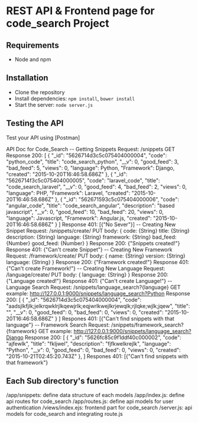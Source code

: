 # REST API & Frontend page for code_search Project

## Requirements

- Node and npm

## Installation

- Clone the repository
- Install dependencies: `npm install`, `bower install`
- Start the server: `node server.js`

## Testing the API
Test your API using [Postman]

API Doc for Code_Search
-- Getting Snippets
    Request:
        /snippets                                           GET
    Response 200:
        [
            {
                "_id": "5626714d3c5c075404000004",
                "code": "python_code",
                "title": "code_search_python",
                "__v": 0,
                "good_feed": 3,
                "bad_feed": 5,
                "views": 0,
                "language": Python,
                "Framework": Django,
                "created": "2015-10-20T16:46:58.686Z"
            },
            {
                "_id": "5626714f3c5c075404000005",
                "code": "laravel_code",
                "title": "code_search_laravel",
                "__v": 0,
                "good_feed": 4,
                "bad_feed": 2,
                "views": 0,
                "language": PHP,
                "Framework": Laravel,
                "created": "2015-10-20T16:46:58.686Z"
            },
            {
                "_id": "562671593c5c075404000006",
                "code": "angular_code",
                "title": "code_search_angular",
                "description": "based javascript",
                "__v": 0,
                "good_feed": 10,
                "bad_feed": 20,
                "views": 0,
                "language": Javascript,
                "Framework": Angular.js,
                "created": "2015-10-20T16:46:58.686Z"
            }
        ]
    Response 401:
        [{"No Sever"}]
-- Creating New Snippet
    Request:
        /snippets/create/                                   PUT
            body:
            {
                code: {String}
                title: {String}
                description: {String}
                language: {String}
                framework: {String}
                bad_feed: {Number}
                good_feed: {Number}
            }
    Response 200:
        {"Snippets created!"}
    Response 401:
        {"Can't create Snippet"}
-- Creating New Framework
    Request:
        /framework/create/                                   PUT
            body:
            {
                name: {String}
                version: {String}
                language: {String}
            }
    Response 200:
        {"Framework created!"}
    Response 401:
        {"Can't create Framework!"}
-- Creating New Language
    Request:
        /language/create/                                    PUT
            body:
            {
               language: {String}
            }
    Response 200:
        {"Language created!"}
    Response 401:
        {"Can't create Language!"}
-- Language Search
    Request:
        /snippets/language_search?{language}                 GET
        example:
            http://127.0.0.1:9000/snippets/language_search?Python
            Response 200:
                [
                    {
                        "_id": "5626714d3c5c075404000004",
                        "code": "aadsjlkfjlk;jelkrqwklrjlkqewjrlk;eqjwrlkwejlkrjewqlk;rjlqke;wjlk;jqew",
                        "title": "",
                        "__v": 0,
                        "good_feed": 0,
                        "bad_feed": 0,
                        "views": 0,
                        "created": "2015-10-20T16:46:58.686Z"
                    }
                ]
            Respones 401:
                    [{"Can't find snippets with that language"}
-- Framework Search
    Request:
        /snippets/framework_search?{framework}              GET
        example:
            http://127.0.0.1:9000/snippets/language_search?Django
            Response 200:
                [
                    {
                            "_id": "5626fc85c9f1ddf40c000002",
                            "code": "ajfewlk",
                            "title": "fkljwel",
                            "description": "fjfkwelkrejlk",
                            "language": "Python",
                            "__v": 0,
                            "good_feed": 0,
                            "bad_feed": 0,
                            "views": 0,
                            "created": "2015-10-21T02:45:20.743Z"
                    },
                ]
            Respones 401:
                [{"Can't find snippets with that framework"}


## Each Sub directory's function
/app/snippets: define data structure of each models
/app/index.js: define api routes for code_search
/app/routes.js: define api models for user authentication
/views/index.ejs: frontend part for code_search
/server.js: api models for code_search and integrating route.js

